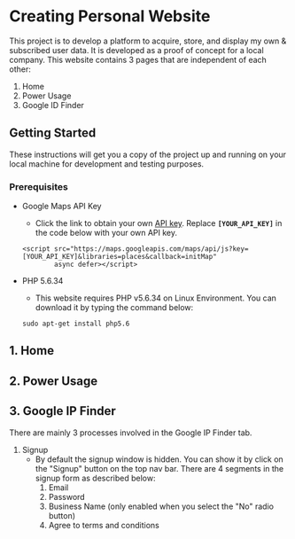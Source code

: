 # Creating Personal Website
This project is to develop a platform to acquire, store, and display my own & subscribed user data. It is developed as a proof of concept for a local company.
This website contains 3 pages that are independent of each other:
1. Home
2. Power Usage
3. Google ID Finder

## Getting Started
These instructions will get you a copy of the project up and running on your local machine for development and testing purposes.

### Prerequisites
- Google Maps API Key
    - Click the link to obtain your own [API key](https://developers.google.com/maps/documentation/javascript/get-api-key).
    Replace **`[YOUR_API_KEY]`** in the code below with your own API key.
    ```
    <script src="https://maps.googleapis.com/maps/api/js?key=[YOUR_API_KEY]&libraries=places&callback=initMap"
            async defer></script>
    ```

- PHP 5.6.34
    - This website requires PHP v5.6.34 on Linux Environment. You can download it by typing the command below:
    ```
    sudo apt-get install php5.6
    ```

## 1. Home
## 2. Power Usage
## 3. Google IP Finder
There are mainly 3 processes involved in the Google IP Finder tab.
1. Signup
    - By default the signup window is hidden. You can show it by click on the "Signup" button on the top nav bar.
    There are 4 segments in the signup form as described below:
        1. Email
        2. Password
        3. Business Name (only enabled when you select the "No" radio button)
        4. Agree to terms and conditions